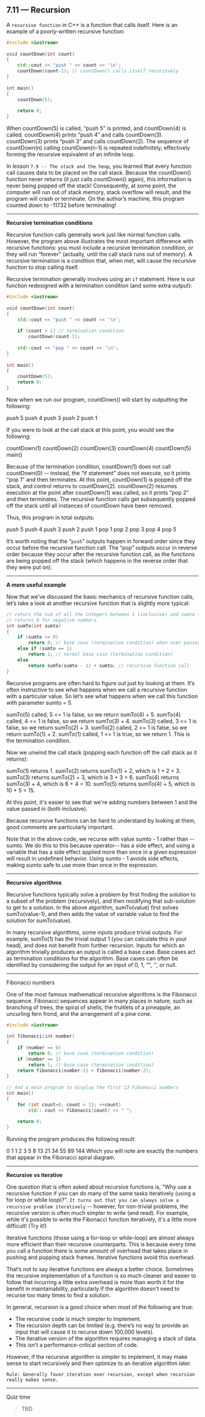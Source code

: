## 7.11 — Recursion

A `recursive function` in C++ is a function that calls itself. Here is an example of a poorly-written recursive function:

```c++
#include <iostream>
 
void countDown(int count)
{
    std::cout << "push " << count << '\n';
    countDown(count-1); // countDown() calls itself recursively
}
 
int main()
{
    countDown(5);
 
    return 0;
}
```

When countDown(5) is called, “push 5” is printed, and countDown(4) is called. countDown(4) prints “push 4” and calls countDown(3). countDown(3) prints “push 3” and calls countDown(2). The sequence of countDown(n) calling countDown(n-1) is repeated indefinitely, effectively forming the recursive equivalent of an infinite loop.


In lesson `7.9 -- The stack and the heap`, you learned that every function call causes data to be placed on the call stack. 
Because the countDown() function never returns (it just calls countDown() again), this information is never being popped off the stack! Consequently, at some point, the computer will run out of stack memory, stack overflow will result, and the program will crash or terminate. On the author’s machine, this program counted down to -11732 before terminating!

	
---

**Recursive termination conditions**

Recursive function calls generally work just like normal function calls. However, the program above illustrates the most important difference with recursive functions: you must include a recursive termination condition, or they will run “forever” (actually, until the call stack runs out of memory). A recursive termination is a condition that, when met, will cause the recursive function to stop calling itself.

Recursive termination generally involves using an `if` statement. Here is our function redesigned with a termination condition (and some extra output):

```c++
#include <iostream>
 
void countDown(int count)
{
    std::cout << "push " << count << '\n';
 
    if (count > 1) // termination condition
        countDown(count-1);
 
    std::cout << "pop " << count << '\n';
}
 
int main()
{
    countDown(5);
    return 0;
}
```

Now when we run our program, countDown() will start by outputting the following:

push 5
push 4
push 3
push 2
push 1


If you were to look at the call stack at this point, you would see the following:


countDown(1)
countDown(2)
countDown(3)
countDown(4)
countDown(5)
main()

Because of the termination condition, countDown(1) does not call countDown(0) -- instead, the “if statement” does not execute, so it prints “pop 1” and then terminates. At this point, countDown(1) is popped off the stack, and control returns to countDown(2). countDown(2) resumes execution at the point after countDown(1) was called, so it prints “pop 2” and then terminates. The recursive function calls get subsequently popped off the stack until all instances of countDown have been removed.

Thus, this program in total outputs:


push 5
push 4
push 3
push 2
push 1
pop 1
pop 2
pop 3
pop 4
pop 5


It’s worth noting that the “`push`” outputs happen in forward order since they occur before the recursive function call. 
The “pop” outputs occur in reverse order because they occur after the recursive function call, as the functions are being popped off the stack (which happens in the reverse order that they were put on).

---

**A more useful example**

Now that we’ve discussed the basic mechanics of recursive function calls, let’s take a look at another recursive function that is slightly more typical:

```c++
// return the sum of all the integers between 1 (inclusive) and sumto (inclusive)
// returns 0 for negative numbers
int sumTo(int sumto)
{
    if (sumto <= 0)
        return 0; // base case (termination condition) when user passed in an unexpected parameter (0 or negative)
    else if (sumto == 1)
        return 1; // normal base case (termination condition)
    else
        return sumTo(sumto - 1) + sumto; // recursive function call
}
```

Recursive programs are often hard to figure out just by looking at them. It’s often instructive to see what happens when we call a recursive function with a particular value. So let’s see what happens when we call this function with parameter sumto = 5.

sumTo(5) called, 5 <= 1 is false, so we return sumTo(4) + 5.
sumTo(4) called, 4 <= 1 is false, so we return sumTo(3) + 4.
sumTo(3) called, 3 <= 1 is false, so we return sumTo(2) + 3.
sumTo(2) called, 2 <= 1 is false, so we return sumTo(1) + 2.
sumTo(1) called, 1 <= 1 is true, so we return 1.  This is the termination condition.

Now we unwind the call stack (popping each function off the call stack as it returns):

sumTo(1) returns 1.
sumTo(2) returns sumTo(1) + 2, which is 1 + 2 = 3.
sumTo(3) returns sumTo(2) + 3, which is 3 + 3 = 6.
sumTo(4) returns sumTo(3) + 4, which is 6 + 4 = 10.
sumTo(5) returns sumTo(4) + 5, which is 10 + 5 = 15.


At this point, it's easier to see that we're adding numbers between 1 and the value passed in (both inclusive).

Because recursive functions can be hard to understand by looking at them, good comments are particularly important.

Note that in the above code, we recurse with value sumto - 1 rather than --sumto. We do this to this because operator-- has a side effect, and using a variable that has a side effect applied more than once in a given expression will result in undefined behavior. Using sumto - 1 avoids side effects, making sumto safe to use more than once in the expression.

---

**Recursive algorithms**

Recursive functions typically solve a problem by first finding the solution to a subset of the problem (recursively), and then modifying that sub-solution to get to a solution. In the above algorithm, sumTo(value) first solves sumTo(value-1), and then adds the value of variable value to find the solution for sumTo(value).

In many recursive algorithms, some inputs produce trivial outputs. For example, sumTo(1) has the trivial output 1 (you can calculate this in your head), and does not benefit from further recursion. Inputs for which an algorithm trivially produces an output is called a base case. Base cases act as termination conditions for the algorithm. Base cases can often be identified by considering the output for an input of 0, 1, "", '', or null.

---

Fibonacci numbers

One of the most famous mathematical recursive algorithms is the Fibonacci sequence. Fibonacci sequences appear in many places in nature, such as branching of trees, the spiral of shells, the fruitlets of a pineapple, an uncurling fern frond, and the arrangement of a pine cone.

```c++
#include <iostream>
 
int fibonacci(int number)
{
    if (number == 0)
        return 0; // base case (termination condition)
    if (number == 1)
        return 1; // base case (termination condition)
    return fibonacci(number-1) + fibonacci(number-2);
}
 
// And a main program to display the first 13 Fibonacci numbers
int main()
{
    for (int count=0; count < 13; ++count)
        std:: cout << fibonacci(count) << " ";
 
    return 0;
}
```

Running the program produces the following result:

0 1 1 2 3 5 8 13 21 34 55 89 144
Which you will note are exactly the numbers that appear in the Fibonacci spiral diagram.


---

**Recursive vs iterative**

One question that is often asked about recursive functions is, "Why use a recursive function if you can do many of the same tasks iteratively (using a for loop or while loop)?". `It turns out that you can always solve a recursive problem iteratively` -- however, for non-trivial problems, the recursive version is often much simpler to write (and read). For example, while it's possible to write the Fibonacci function iteratively, it's a little more difficult! (Try it!)

Iterative functions (those using a for-loop or while-loop) are almost always more efficient than their recursive counterparts. This is because every time you call a function there is some amount of overhead that takes place in pushing and popping stack frames. Iterative functions avoid this overhead.

That’s not to say iterative functions are always a better choice. Sometimes the recursive implementation of a function is so much cleaner and easier to follow that incurring a little extra overhead is more than worth it for the benefit in maintainability, particularly if the algorithm doesn't need to recurse too many times to find a solution.

In general, recursion is a good choice when most of the following are true:

- The recursive code is much simpler to implement.
- The recursion depth can be limited (e.g. there’s no way to provide an input that will cause it to recurse down 100,000 levels).
- The iterative version of the algorithm requires managing a stack of data.
- This isn’t a performance-critical section of code.

However, if the recursive algorithm is simpler to implement, it may make sense to start recursively and then optimize to an iterative algorithm later.

`Rule: Generally favor iteration over recursion, except when recursion really makes sense.`


---

Quiz time

> TBD










